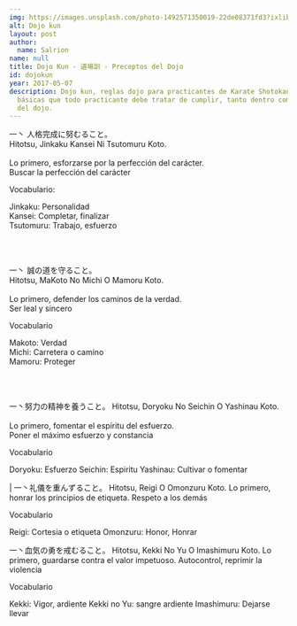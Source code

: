 ```yaml
---
img: https://images.unsplash.com/photo-1492571350019-22de08371fd3?ixlib=rb-1.2.1&ixid=eyJhcHBfaWQiOjEyMDd9
alt: Dojo kun
layout: post
author:
  name: Salrion
name: null
title: Dojo Kun - 道場訓 - Preceptos del Dojo
id: dojokun
year: 2017-05-07
description: Dojo kun, reglas dojo para practicantes de Karate Shotokan. Reglas
  básicas que todo practicante debe tratar de cumplir, tanto dentro como fuera
  del dojo.
---
```

一丶 人格完成に努むること。<br>
Hitotsu, Jinkaku Kansei Ni Tsutomuru Koto. <br><br>
Lo primero, esforzarse por la perfección del carácter. <br>
Buscar la perfección del carácter <br>

Vocabulario:

Jinkaku: Personalidad<br>
Kansei: Completar, finalizar<br>
Tsutomuru: Trabajo, esfuerzo

<br><br>

一丶 誠の道を守ること。<br>
Hitotsu, MaKoto No Michi O Mamoru Koto.<br><br>
Lo primero, defender los caminos de la verdad.<br>
Ser leal y sincero<br>

Vocabulario

Makoto: Verdad<br>
Michi: Carretera o camino<br>
Mamoru: Proteger

<br><br>

一丶努力の精神を養うこと。
Hitotsu, Doryoku No Seichin O Yashinau Koto.<br><br>
Lo primero, fomentar el espíritu del esfuerzo.<br>
Poner el máximo esfuerzo y constancia<br>

Vocabulario

Doryoku: Esfuerzo
Seichin: Espiritu
Yashinau: Cultivar o fomentar

\| 一丶礼儀を重んずること。
Hitotsu, Reigi O Omonzuru Koto.
Lo primero, honrar los principios de etiqueta.
Respeto a los demás

Vocabulario

Reigi: Cortesia o etiqueta
Omonzuru: Honor, Honrar

一丶血気の勇を戒むること。
Hitotsu, Kekki No Yu O Imashimuru Koto.
Lo primero, guardarse contra el valor impetuoso.
Autocontrol, reprimir la violencia

Vocabulario

Kekki: Vigor, ardiente
Kekki no Yu: sangre ardiente
Imashimuru: Dejarse llevar